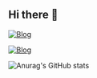## Hi there 👋
[![Blog](https://img.shields.io/badge/LinkedIn-0077B5?style=for-the-badge&logo=linkedin&logoColor=white)](https://br.linkedin.com/in/thiagovaldonado)

[![Blog](https://img.shields.io/badge/Instagram-E4405F?style=for-the-badge&logo=instagram&logoColor=white
)](https://br.linkedin.com/in/thiaagocaastro)

![Anurag's GitHub stats](https://github-readme-stats.vercel.app/api?username=thiagovaldonado&show_icons=true&theme=dark)
